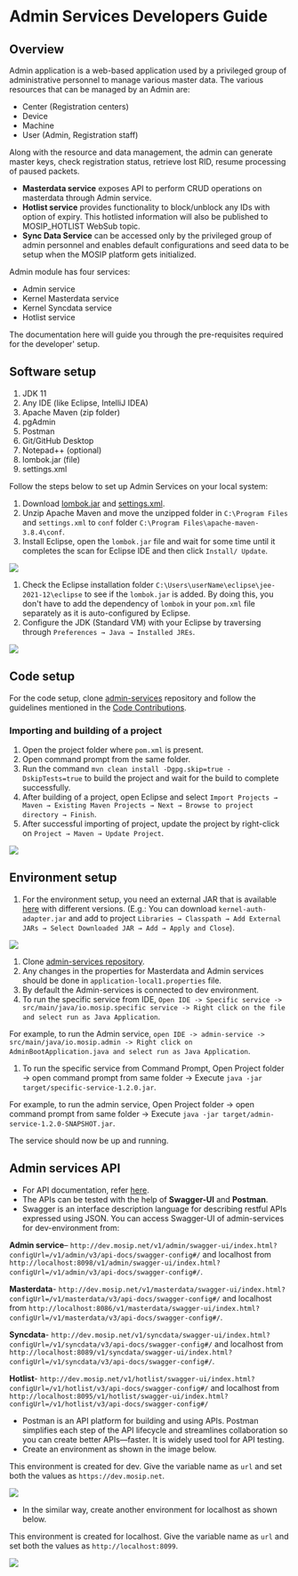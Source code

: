 # Admin Services Developers Guide

## Overview

Admin application is a web-based application used by a privileged group of administrative personnel to manage various master data. The various resources that can be managed by an Admin are:

* Center (Registration centers)
* Device
* Machine
* User (Admin, Registration staff)

Along with the resource and data management, the admin can generate master keys, check registration status, retrieve lost RID, resume processing of paused packets.

* **Masterdata service** exposes API to perform CRUD operations on masterdata through Admin service.
* **Hotlist service** provides functionality to block/unblock any IDs with option of expiry. This hotlisted information will also be published to MOSIP\_HOTLIST WebSub topic.
* **Sync Data Service** can be accessed only by the privileged group of admin personnel and enables default configurations and seed data to be setup when the MOSIP platform gets initialized.

Admin module has four services:

* Admin service
* Kernel Masterdata service
* Kernel Syncdata service
* Hotlist service

The documentation here will guide you through the pre-requisites required for the developer' setup.

## Software setup

1. JDK 11
2. Any IDE (like Eclipse, IntelliJ IDEA)
3. Apache Maven (zip folder)
4. pgAdmin
5. Postman
6. Git/GitHub Desktop
7. Notepad++ (optional)
8. lombok.jar (file)
9. settings.xml

Follow the steps below to set up Admin Services on your local system:

1. Download [lombok.jar](https://projectlombok.org/download) and [settings.xml](\_files/pre-registration-config-files/settings.xml).
2. Unzip Apache Maven and move the unzipped folder in `C:\Program Files` and `settings.xml` to `conf` folder `C:\Program Files\apache-maven-3.8.4\conf`.
3. Install Eclipse, open the `lombok.jar` file and wait for some time until it completes the scan for Eclipse IDE and then click `Install/ Update`.

![](\_images/lombok-configuration.png)

1. Check the Eclipse installation folder `C:\Users\userName\eclipse\jee-2021-12\eclipse` to see if the `lombok.jar` is added. By doing this, you don't have to add the dependency of `lombok` in your `pom.xml` file separately as it is auto-configured by Eclipse.
2. Configure the JDK (Standard VM) with your Eclipse by traversing through `Preferences → Java → Installed JREs`.

![](\_images/installed-jre.png)

## Code setup

For the code setup, clone [admin-services](https://github.com/mosip/admin-services) repository and follow the guidelines mentioned in the [Code Contributions](https://docs.mosip.io/1.2.0/community/code-contributions).

### Importing and building of a project

1. Open the project folder where `pom.xml` is present.
2. Open command prompt from the same folder.
3. Run the command `mvn clean install -Dgpg.skip=true -DskipTests=true` to build the project and wait for the build to complete successfully.
4. After building of a project, open Eclipse and select `Import Projects → Maven → Existing Maven Projects → Next → Browse to project directory → Finish`.
5. After successful importing of project, update the project by right-click on `Project → Maven → Update Project`.

![](\_images/import-project.png)

## Environment setup

1. For the environment setup, you need an external JAR that is available [here](https://oss.sonatype.org/#nexus-search;gav\~\~kernel-auth-adapter\~1.2.0-SNAPSHOT\~\~) with different versions. (E.g.: You can download `kernel-auth-adapter.jar` and add to project `Libraries → Classpath → Add External JARs → Select Downloaded JAR → Add → Apply and Close`).

![](\_images/add-external-library.png)

1. Clone [admin-services repository](https://github.com/mosip/admin-services).
2. Any changes in the properties for Masterdata and Admin services should be done in `application-local1.properties` file.
3. By default the Admin-services is connected to dev environment.
4. To run the specific service from IDE, `Open IDE -> Specific service -> src/main/java/io.mosip.specific service -> Right click on the file and select run as Java Application`.

For example, to run the Admin service, `open IDE -> admin-service -> src/main/java/io.mosip.admin -> Right click on AdminBootApplication.java and select run as Java Application`.

1. To run the specific service from Command Prompt, Open Project folder -> open command prompt from same folder -> Execute `java -jar target/specific-service-1.2.0.jar`.

For example, to run the admin service, Open Project folder -> open command prompt from same folder -> Execute `java -jar target/admin-service-1.2.0-SNAPSHOT.jar`.

The service should now be up and running.

## Admin services API

* For API documentation, refer [here](https://docs.mosip.io/1.2.0/api).
* The APIs can be tested with the help of **Swagger-UI** and **Postman**.
* Swagger is an interface description language for describing restful APIs expressed using JSON. You can access Swagger-UI of admin-services for dev-environment from:

**Admin service**– `http://dev.mosip.net/v1/admin/swagger-ui/index.html?configUrl=/v1/admin/v3/api-docs/swagger-config#/` and localhost from `http://localhost:8098/v1/admin/swagger-ui/index.html?configUrl=/v1/admin/v3/api-docs/swagger-config#/`.

**Masterdata**- `http://dev.mosip.net/v1/masterdata/swagger-ui/index.html?configUrl=/v1/masterdata/v3/api-docs/swagger-config#/` and localhost from `http://localhost:8086/v1/masterdata/swagger-ui/index.html?configUrl=/v1/masterdata/v3/api-docs/swagger-config#/`.

**Syncdata**- `http://dev.mosip.net/v1/syncdata/swagger-ui/index.html?configUrl=/v1/syncdata/v3/api-docs/swagger-config#/` and localhost from `http://localhost:8089/v1/syncdata/swagger-ui/index.html?configUrl=/v1/syncdata/v3/api-docs/swagger-config#/`.

**Hotlist**- `http://dev.mosip.net/v1/hotlist/swagger-ui/index.html?configUrl=/v1/hotlist/v3/api-docs/swagger-config#/` and localhost from `http://localhost:8095/v1/hotlist/swagger-ui/index.html?configUrl=/v1/hotlist/v3/api-docs/swagger-config#/`

* Postman is an API platform for building and using APIs. Postman simplifies each step of the API lifecycle and streamlines collaboration so you can create better APIs—faster. It is widely used tool for API testing.
* Create an environment as shown in the image below.

This environment is created for dev. Give the variable name as `url` and set both the values as `https://dev.mosip.net`.

![](\_images/dev-env-postman.png)

* In the similar way, create another environment for localhost as shown below.

This environment is created for localhost. Give the variable name as `url` and set both the values as `http://localhost:8099`.

![](\_images/localhost-env-postman.png)
